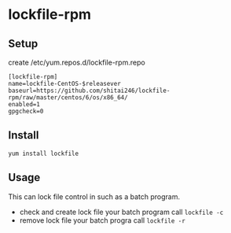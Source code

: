# lockfile-rpm

## Setup

create /etc/yum.repos.d/lockfile-rpm.repo
```
[lockfile-rpm]
name=lockfile-CentOS-$releasever
baseurl=https://github.com/shitai246/lockfile-rpm/raw/master/centos/6/os/x86_64/
enabled=1
gpgcheck=0
```

## Install
`yum install lockfile`


## Usage

This can lock file control in such as a batch program.

* check and create lock file
  your batch program call `lockfile -c`
* remove lock file
  your batch progra call `lockfile -r`


